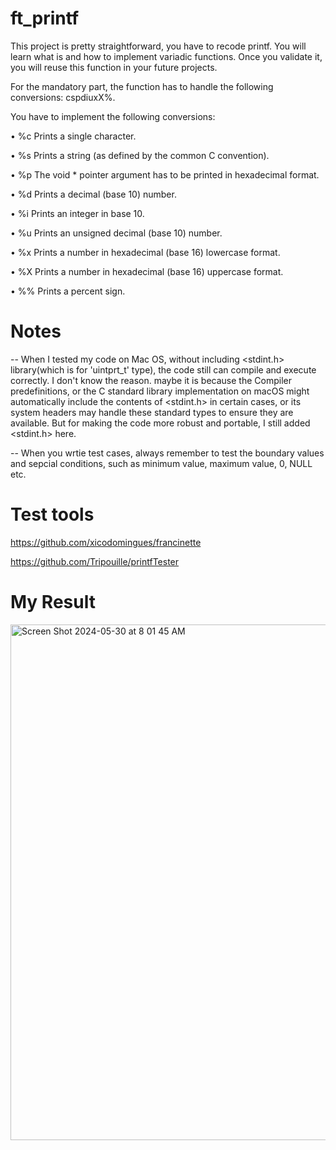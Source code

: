 # ft_printf

This project is pretty straightforward, you have to recode printf. You will learn what is and how to implement variadic functions. Once you validate it, you will reuse this function in your future projects.

For the mandatory part, the function has to handle the following conversions: cspdiuxX%.

You have to implement the following conversions:

• %c Prints a single character.

• %s Prints a string (as defined by the common C convention).

• %p The void * pointer argument has to be printed in hexadecimal format. 

• %d Prints a decimal (base 10) number.

• %i Prints an integer in base 10.

• %u Prints an unsigned decimal (base 10) number.

• %x Prints a number in hexadecimal (base 16) lowercase format.

• %X Prints a number in hexadecimal (base 16) uppercase format.

• %% Prints a percent sign.


# Notes

-- When I tested my code on Mac OS, without including <stdint.h> library(which is for 'uintprt_t' type), the code still can compile and execute correctly. I don't know the reason. maybe it is because the Compiler predefinitions, or the C standard library implementation on macOS might automatically include the contents of <stdint.h> in certain cases, or its system headers may handle these standard types to ensure they are available. But for making the code more robust and portable, I still added <stdint.h> here.

-- When you wrtie test cases, always remember to test the boundary values and sepcial conditions, such as minimum value, maximum value, 0, NULL etc.


# Test tools

https://github.com/xicodomingues/francinette

https://github.com/Tripouille/printfTester


# My Result

<img width="825" alt="Screen Shot 2024-05-30 at 8 01 45 AM" src="https://github.com/Sherry5Wu/ft_printf/assets/132613292/18af792e-cd44-45fd-8bd5-2a4fdc88c488">
